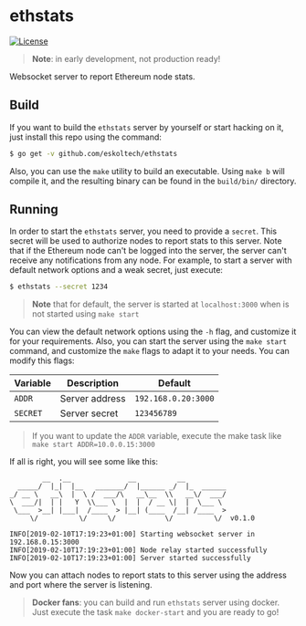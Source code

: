 # ethstats
[![License](https://img.shields.io/badge/License-GPLv3%202.0-brightgreen.svg?style=for-the-badge)](https://www.gnu.org/licenses/gpl-3.0)

>**Note**: in early development, not production ready!

Websocket server to report Ethereum node stats.


## Build

If you want to build the `ethstats` server by yourself or start hacking on it,
just install this repo using the command:

```bash
$ go get -v github.com/eskoltech/ethstats
```

Also, you can use the `make` utility to build an executable. Using `make b` will
compile it, and the resulting binary can be found in the `build/bin/` directory.

## Running

In order to start the `ethstats` server, you need to provide a `secret`. This secret will 
be used to authorize nodes to report stats to this server. Note that if the Ethereum node 
can't be logged into the server, the server can't receive any notifications from any node.
For example, to start a server with default network options and a weak secret, just execute:

```bash
$ ethstats --secret 1234
```
>**Note** that for default, the server is started at `localhost:3000` when is not started using `make start`

You can view the default network options using the `-h` flag, and customize it for
your requirements. Also, you can start the server using the `make start` command, and customize 
the `make` flags to adapt it to your needs. You can modify this flags:

| **Variable** 	| **Description** 	| **Default**         	|
|--------------	|-----------------	|---------------------	|
| `ADDR`       	| Server address  	| `192.168.0.20:3000` 	|
| `SECRET`     	| Server secret   	| `123456789`         	|
>If you want to update the `ADDR` variable, execute the make task like `make start ADDR=10.0.0.15:3000`

If all is right, you will see some like this:

```
        __  .__              __          __
  _____/  |_|  |__   _______/  |______ _/  |_  ______
_/ __ \   __\  |  \ /  ___/\   __\__  \\   __\/  ___/
\  ___/|  | |   Y  \\___ \  |  |  / __ \|  |  \___ \
 \___  >__| |___|  /____  > |__| (____  /__| /____  >
     \/          \/     \/            \/          \/  v0.1.0

INFO[2019-02-10T17:19:23+01:00] Starting websocket server in 192.168.0.15:3000
INFO[2019-02-10T17:19:23+01:00] Node relay started successfully
INFO[2019-02-10T17:19:23+01:00] Server started successfully

```

Now you can attach nodes to report stats to this server using the address and port where 
the server is listening.

>**Docker fans**: you can build and run `ethstats` server using docker. Just execute the task `make docker-start`
and you are ready to go!
